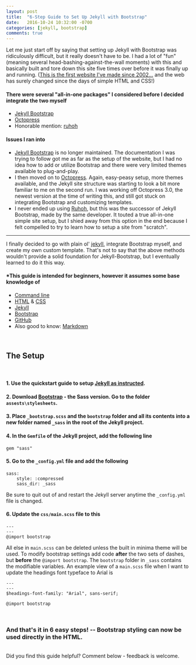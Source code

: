 ```yaml
---
layout: post
title:  "6-Step Guide to Set Up Jekyll with Bootstrap"
date:   2016-10-24 10:32:00 -0700
categories: [jekyll, bootstrap]
comments: true
---
```


Let me just start off by saying that setting up Jekyll with Bootstrap was ridiculously difficult, but it really doesn't have to be. I had a lot of "fun" (meaning several head-bashing-against-the-wall moments) with this and basically built and tore down this site five times over before it was finally up and running. ([This is the first website I've made since 2002...][about-me] and the web has surely changed since the days of simple HTML and CSS!)

#### There were several "all-in-one packages" I considered before I decided integrate the two myself
- [Jekyll Bootstrap][jekyll-bootstrap]
- [Octopress][octopress]
- Honorable mention: [ruhoh][ruhoh]

#### Issues I ran into
- [Jekyll Bootstrap][jekyll-bootstrap] is no longer maintained. The documentation I was trying to follow got me as far as the setup of the website, but I had no idea how to add or utilize Bootstrap and there were very limited themes available to plug-and-play.
- I then moved on to [Octopress][octopress]. Again, easy-peasy setup, more themes available, and the Jekyll site structure was starting to look a bit more familiar to me on the second run. I was working off Octopress 3.0, the newest version at the time of writing this, and still got stuck on integrating Bootstrap and customizing templates.
- I never ended up using [Ruhoh][ruhoh], but this was the successor of Jekyll Bootstrap, made by the same developer. It touted a true all-in-one simple site setup, but I shied away from this option in the end because I felt compelled to try to learn how to setup a site from "scratch".


---


I finally decided to go with plain ol' [jekyll][jekyll], integrate Bootstrap myself, and create my own custom template. That's not to say that the above methods wouldn't provide a solid foundation for Jekyll-Bootstrap, but I eventually learned to do it this way.

#### *This guide is intended for beginners, however it assumes some base knowledge of
- [Command line][unix]
- [HTML][html] & [CSS][css]
- [Jekyll][jekyll]
- [Bootstrap][bootstrap]
- [GitHub][github]
- Also good to know: [Markdown][markdown]

<br />

## **The Setup**

<br />

#### 1. Use the quickstart guide to setup [Jekyll as instructed][jekyll-quickstart].

#### 2. Download [Bootstrap] - the Sass version. Go to the folder `assests\stylesheets`.

#### 3. Place `_bootstrap.scss` and the `bootstrap` folder and all its contents into a new folder named `_sass` in the root of the Jekyll project.

#### 4. In the `Gemfile` of the Jekyll project, add the following line

```
gem "sass"
````

#### 5. Go to the `_config.yml` file and add the following

```
sass:
    style: :compressed
    sass_dir: _sass
```

Be sure to quit out of and restart the Jekyll server anytime the `_config.yml` file is changed.
#### 6. Update the `css/main.scss` file to this

```
---
---
@import bootstrap
```

All else in `main.scss` can be deleted unless the built in minima theme will be used. To modify bootstrap settings add code **after** the two sets of dashes, but **before** the `@import bootstrap`. The `bootstrap` folder in `_sass` contains the modifiable variables. An example view of a `main.scss` file when I want to update the headings font typeface to Arial is

```
---
---
$headings-font-family: "Arial", sans-serif;

@import bootstrap
```

<br />

### And that's it in 6 easy steps! -- Bootstrap styling can now be used directly in the HTML.


<br />
Did you find this guide helpful? Comment below - feedback is welcome.


[about-me]: /software%20engineering/2016/10/16/why-im-aspiring-to-be-a-software-developer.html
[jekyll]: https://github.com/jekyll/jekyll
[jekyll-quickstart]: https://jekyllrb.com/
[jekyll-bootstrap]: https://github.com/plusjade/jekyll-bootstrap
[ruhoh]: https://github.com/ruhoh
[octopress]: http://octopress.org/
[bootstrap]: https://getbootstrap.com/
[markdown]: http://kirkstrobeck.github.io/whatismarkdown.com/
[github]: https://github.com/
[html]: http://www.w3schools.com/html/
[css]: http://www.w3schools.com/css/
[unix]: https://www.google.com/#q=learn+command+line